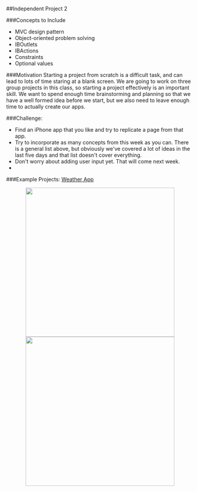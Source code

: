 ##Independent Project 2

###Concepts to Include
- MVC design pattern
- Object-oriented problem solving
- IBOutlets
- IBActions
- Constraints
- Optional values

###Motivation
Starting a project from scratch is a difficult task, and can lead to lots of time staring at a blank screen. We are going to work on three group projects in this class, so starting a project effectively is an important skill. We want to spend enough time brainstorming and planning so that we have a well formed idea before we start, but we also need to leave enough time to actually create our apps.

###Challenge:
- Find an iPhone app that you like and try to replicate a page from that app.
- Try to incorporate as many concepts from this week as you can. There is a general list above, but obviously we've covered a lot of ideas in the last five days and that list doesn't cover everything.
- Don't worry about adding user input yet. That will come next week.
- 


###Example Projects:
[Weather App](https://github.com/upperlinecode/intro-to-swift/tree/master/day-5/WeatherApp)
<p align="center">
<img src="https://github.com/upperlinecode/intro-to-swift/blob/master/day-5/images/weather-nyc.png?raw=true" height="400px" hspace="20">
 <img src="https://github.com/upperlinecode/intro-to-swift/blob/master/day-5/images/weather-pittsburgh.png?raw=true" height="400px" hspace="20">
</p>
